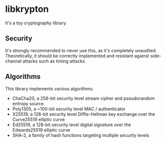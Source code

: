 # libkrypton

It's a toy cryptography library.

## Security

It's strongly recommended to never use this, as it's completely unaudited.
Theoretically, it should be correctly implemented and resistant against
side-channel attacks such as timing attacks.

## Algorithms

This library implements various algorithms:
* ChaCha20, a 256-bit security level stream cipher and pseudorandom entropy source
* Poly1305, a ~100-bit security level MAC / authenticator
* X25519, a 128-bit security level Diffie-Hellman key exchange over the Curve25519 elliptic curve
* Ed25519, a 128-bit security level digital signature over the Edwards25519 elliptic curve
* SHA-2, a family of hash functions targeting multiple security levels
